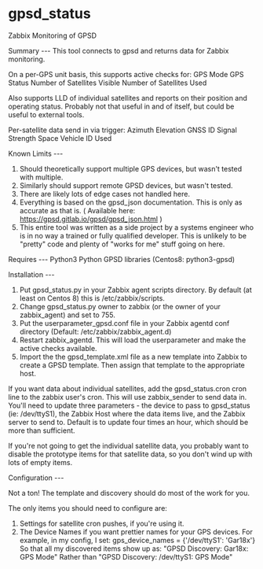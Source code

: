 # gpsd_status
Zabbix Monitoring of GPSD


Summary ---
This tool connects to gpsd and returns data for Zabbix monitoring.

On a per-GPS unit basis, this supports active checks for:
GPS Mode
GPS Status
Number of Satellites Visible
Number of Satellites Used

Also supports LLD of individual satellites and reports on their position 
and operating status. Probably not that useful in and of itself, but could
be useful to external tools.

Per-satellite data send in via trigger:
Azimuth
Elevation
GNSS ID
Signal Strength
Space Vehicle ID
Used

Known Limits ---

1. Should theoretically support multiple GPS devices, but wasn't tested with
multiple.
2. Similarly should support remote GPSD devices, but wasn't tested.
3. There are likely lots of edge cases not handled here.
4. Everything is based on the gpsd_json documentation. This is only as accurate as that is.
 ( Available here:  https://gpsd.gitlab.io/gpsd/gpsd_json.html )
5. This entire tool was written as a side project by a systems engineer who 
is in no way a trained or fully qualified developer. This is unlikely to be 
"pretty" code and plenty of "works for me" stuff going on here.


Requires ---
Python3
Python GPSD libraries (Centos8: python3-gpsd)

Installation ---

1. Put gpsd_status.py in your Zabbix agent scripts directory. By default (at least on Centos 8) this is /etc/zabbix/scripts.
2. Change gpsd_status.py owner to zabbix (or the owner of your zabbix_agent) and set to 755.
3. Put the userparameter_gpsd.conf file in your Zabbix agentd conf directory (Default: /etc/zabbix/zabbix_agent.d)
4. Restart zabbix_agentd. This will load the userparameter and make the active checks available.
5. Import the the gpsd_template.xml file as a new template into Zabbix to create a GPSD template. Then assign that template to the appropriate host.


If you want data about individual satellites, add the gpsd_status.cron cron line to the zabbix user's cron. This will use zabbix_sender to send data in. You'll need to update three parameters - the device to pass to gpsd_status (ie: /dev/ttyS1), the Zabbix Host where the data items live, and the Zabbix server to send to. Default is to update four times an hour, which should be more than sufficient.

If you're not going to get the individual satellite data, you probably want to disable the prototype items for that satellite data, so you don't wind up with lots of empty items.

Configuration ---

Not a ton! The template and discovery should do most of the work for you.

The only items you should need to configure are:

1. Settings for satellite cron pushes, if you're using it.
2. The Device Names if you want prettier names for your GPS devices. For example, in my config, I set:
	gps_device_names = {'/dev/ttyS1': 'Gar18x'}
	So that all my discovered items show up as:
	"GPSD Discovery: Gar18x: GPS Mode"
	Rather than
	"GPSD Discovery: /dev/ttyS1: GPS Mode"
